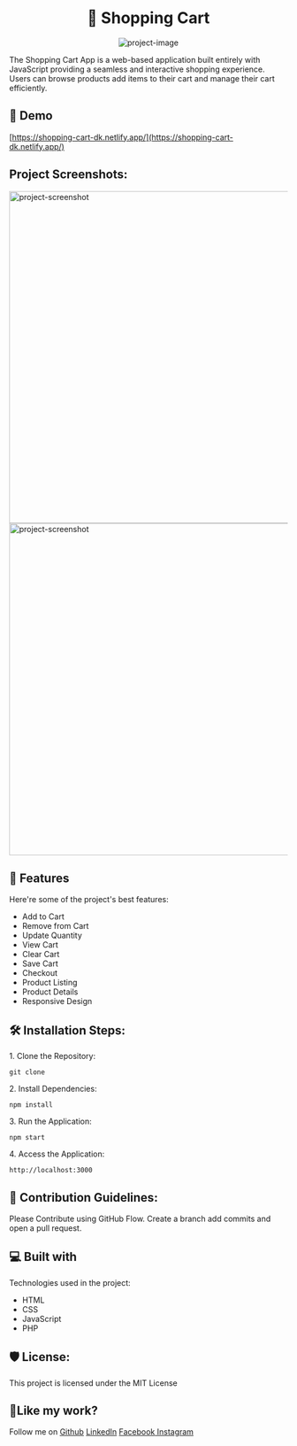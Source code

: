 <h1 align="center" id="title">🛒 Shopping Cart</h1>

<p align="center"><img src="https://socialify.git.ci/diwanshu2004/Shopping-Cart/image?description=1&amp;forks=1&amp;issues=1&amp;language=1&amp;name=1&amp;owner=1&amp;pattern=Floating%20Cogs&amp;pulls=1&amp;stargazers=1&amp;theme=Auto" alt="project-image"></p>

<p id="description">The Shopping Cart App is a web-based application built entirely with JavaScript providing a seamless and interactive shopping experience. Users can browse products add items to their cart and manage their cart efficiently.</p>

<h2>🚀 Demo</h2>

[https://shopping-cart-dk.netlify.app/](https://shopping-cart-dk.netlify.app/)

<h2>Project Screenshots:</h2>

<img src="https://i.ibb.co/86xqNWq/Screenshot-2024-05-30-at-3-21-10-PM.png" alt="project-screenshot" width="900" height="600">

<img src="https://i.ibb.co/zQL9ZMV/Screenshot-2024-05-30-at-3-21-40-PM.png" alt="project-screenshot" width="900" height="600">

  
  
<h2>🧐 Features</h2>

Here're some of the project's best features:

*   Add to Cart
*   Remove from Cart
*   Update Quantity
*   View Cart
*   Clear Cart
*   Save Cart
*   Checkout
*   Product Listing
*   Product Details
*   Responsive Design

<h2>🛠️ Installation Steps:</h2>

<p>1. Clone the Repository:</p>

```
git clone 
```

<p>2. Install Dependencies:</p>

```
npm install
```

<p>3. Run the Application:</p>

```
npm start  
```

<p>4. Access the Application:</p>

```
http://localhost:3000
```

<h2>🍰 Contribution Guidelines:</h2>

Please Contribute using GitHub Flow. Create a branch add commits and open a pull request.

  
  
<h2>💻 Built with</h2>

Technologies used in the project:

*   HTML
*   CSS
*   JavaScript
*   PHP

<h2>🛡️ License:</h2>

This project is licensed under the MIT License

<h2>💖Like my work?</h2>

<p>Follow me on <a href="https://github.com/diwanshu2004">Github</a> <a href="https://www.linkedin.com/in/diwanshukumar2004/">LinkedIn</a> <a href="https://www.facebook.com/diwanshu.kumar.04/">Facebook</a><a href="https://www.instagram.com/diwanshu_hr/"> Instagram</a></p>
